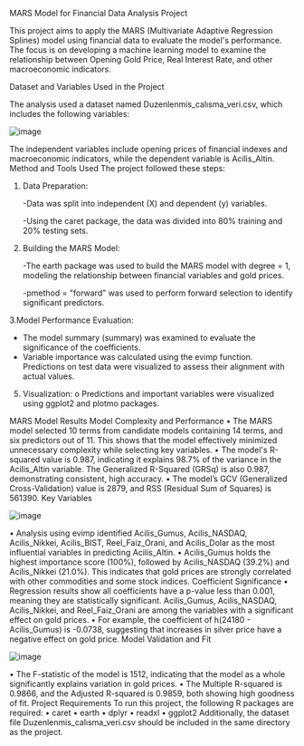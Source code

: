 MARS Model for Financial Data Analysis Project

This project aims to apply the MARS (Multivariate Adaptive Regression Splines) model using financial data to evaluate the model's performance. The focus is on developing a machine learning model to examine the relationship between Opening Gold Price, Real Interest Rate, and other macroeconomic indicators.

Dataset and Variables Used in the Project

The analysis used a dataset named Duzenlenmis_calısma_veri.csv, which includes the following variables:

![image](https://github.com/user-attachments/assets/ff7f1d91-2afd-4bab-8407-46d4e2e7c035)


The independent variables include opening prices of financial indexes and macroeconomic indicators, while the dependent variable is Acilis_Altin.
Method and Tools Used
The project followed these steps:
1. Data Preparation:

   -Data was split into independent (X) and dependent (y) variables.

   -Using the caret package, the data was divided into 80% training and 20% testing sets.

2. Building the MARS Model:

   -The earth package was used to build the MARS model with degree = 1, modeling the relationship between financial variables and gold prices.

   -pmethod = "forward" was used to perform forward selection to identify significant predictors.

3.Model Performance Evaluation:

- The model summary (summary) was examined to evaluate the significance of the coefficients.
- Variable importance was calculated using the evimp function.
  Predictions on test data were visualized to assess their alignment with actual values.

5.	Visualization:
o	Predictions and important variables were visualized using ggplot2 and plotmo packages.

MARS Model Results
Model Complexity and Performance
•	The MARS model selected 10 terms from candidate models containing 14 terms, and six predictors out of 11. This shows that the model effectively minimized unnecessary complexity while selecting key variables.
•	The model's R-squared value is 0.987, indicating it explains 98.7% of the variance in the Acilis_Altin variable. The Generalized R-Squared (GRSq) is also 0.987, demonstrating consistent, high accuracy.
•	The model’s GCV (Generalized Cross-Validation) value is 2879, and RSS (Residual Sum of Squares) is 561390.
Key Variables

![image](https://github.com/user-attachments/assets/63398188-2534-4eb4-8f31-e553231be564)


•	Analysis using evimp identified Acilis_Gumus, Acilis_NASDAQ, Acilis_Nikkei, Acilis_BIST, Reel_Faiz_Orani, and Acilis_Dolar as the most influential variables in predicting Acilis_Altin.
•	Acilis_Gumus holds the highest importance score (100%), followed by Acilis_NASDAQ (39.2%) and Acilis_Nikkei (21.0%). This indicates that gold prices are strongly correlated with other commodities and some stock indices.
Coefficient Significance
•	Regression results show all coefficients have a p-value less than 0.001, meaning they are statistically significant. Acilis_Gumus, Acilis_NASDAQ, Acilis_Nikkei, and Reel_Faiz_Orani are among the variables with a significant effect on gold prices.
•	For example, the coefficient of h(24180 - Acilis_Gumus) is -0.0738, suggesting that increases in silver price have a negative effect on gold price.
Model Validation and Fit

![image](https://github.com/user-attachments/assets/13b506bb-89e7-47c7-afd3-26a1c7cb85f0)


•	The F-statistic of the model is 1512, indicating that the model as a whole significantly explains variation in gold prices.
•	The Multiple R-squared is 0.9866, and the Adjusted R-squared is 0.9859, both showing high goodness of fit.
Project Requirements
To run this project, the following R packages are required:
•	caret
•	earth
•	dplyr
•	readxl
•	ggplot2
Additionally, the dataset file Duzenlenmis_calısma_veri.csv should be included in the same directory as the project.

